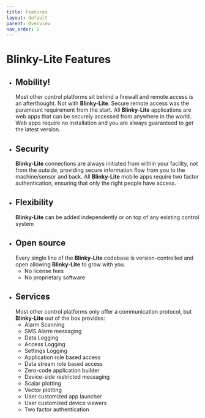 ```yaml
---
title: Features
layout: default
parent: Overview
nav_order: 1
---
```

# Blinky-Lite Features
- ## Mobility!
  Most other control platforms sit behind a firewall and remote access is an afterthought. Not with **Blinky-Lite**. Secure remote access was the paramount requirement from the start. All **Blinky-Lite** applications are web apps that can be securely accessed from anywhere in the world. Web apps require no installation and you are always guaranteed to get the latest version. 
- ## Security
  **Blinky-Lite** connections are always initiated from within your facility, not from the outside, providing secure information flow from you to the machine/sensor and back. All **Blinky-Lite** mobile apps require two factor authentication, ensuring that only the right people have access.
- ## Flexibility
  **Blinky-Lite** can be added independently or on top of any existing control system
- ## Open source
  Every single line of the **Blinky-Lite** codebase is version-controlled and open allowing  **Blinky-Lite** to grow with you.
    - No license fees
    - No proprietary software  
- ## Services
  Most other control platforms only offer a communication protocol, but **Blinky-Lite** out of the box provides:
  - Alarm Scanning
  - SMS Alarm messaging
  - Data Logging
  - Access Logging
  - Settings Logging
  - Application role based access
  - Data stream role based access
  - Zero-code application builder
  - Device-side restricted messaging
  - Scalar plotting
  - Vector plotting
  - User customized app launcher
  - User customized device viewers
  - Two factor authentication

    
